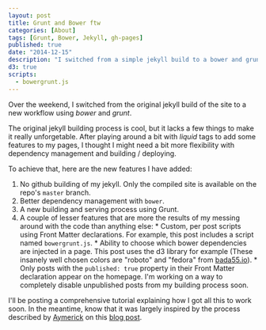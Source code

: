 ```yaml
---
layout: post
title: Grunt and Bower ftw
categories: [About]
tags: [Grunt, Bower, Jekyll, gh-pages]
published: true
date: "2014-12-15"
description: "I switched from a simple jekyll build to a bower and grunt workflow"
d3: true
scripts:
  - bowergrunt.js
---
```


<p class="message">Over the weekend, I switched from the original jekyll build of the site to a new workflow using <em>bower</em> and <em>grunt</em>.</p>

The original jekyll building process is cool, but it lacks a few things to make it really unforgetable. After playing around a bit with *liquid* tags to add some features to my pages, I thought I might need a bit more flexibility with dependency management and building / deploying.

To achieve that, here are the new features I have added:

  1. No github building of my jekyll. Only the compiled site is available on the repo's `master` branch.
  1. Better dependency management with `bower`.
  1. A new building and serving process using Grunt.
  1. A couple of lesser features that are more the results of my messing around with the code than anything else:
    * Custom, per post scripts using Front Matter declarations. For example, this post includes a script named `bowergrunt.js`.
    * Ability to choose which bower dependencies are injected in a page. This post uses the <span data-d3="1">d3</span> <span data-d3="2">library</span> for example (These insanely well chosen colors are "roboto" and "fedora" from [bada55.io](bada55.io)).
    * Only posts with the `published: true` property in their Front Matter declaration appear on the homepage. I'm working on a way to completely disable unpublished posts from my building process soon.


I'll be posting a comprehensive tutorial explaining how I got all this to work soon. In the meantime, know that it was largely inspired by the process described by [Aymerick](www.aymerick.com) on this [blog post](http://www.aymerick.com/2014/07/22/jekyll-github-pages-bower-bootstrap.html).